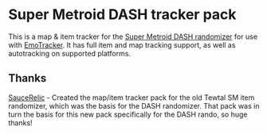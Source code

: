 # Super Metroid DASH tracker pack
This is a map & item tracker for the [Super Metroid DASH randomizer](https://dashrando.github.io) for use with [EmoTracker](https://emotracker.net).  It has full item and map tracking support, as well as autotracking on supported platforms.

## Thanks
[SauceRelic](https://github.com/SauceRelic) - Created the map/item tracker pack for the old Tewtal SM item randomizer, which was the basis for the DASH randomizer.  That pack was in turn the basis for this new pack specifically for the DASH rando, so huge thanks!
